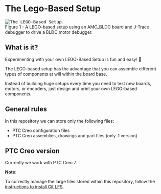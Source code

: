 The Lego-Based Setup
==========


<kbd>
  <img src="assets/lego-setup.png"
   alt="The LEGO-Based Setup.">
</kbd>
  <figcaption>Figure 1 - A LEGO-based setup using an AMC_BLDC board and J-Trace debugger to drive a BLDC motor debugger.</figcaption>




## What is it?

Experimenting with your own LEGO-Based Setup is fun and easy! 🎉

The LEGO-based setup has the advantage that you can assemble different types of components at will within the board base.

Instead of building huge setups every time you need to test new boards, motors, or encoders, just design and print your own LEGO-based components.


## General rules

In this repository we can store only the following files:

- PTC Creo configuration files
- PTC Creo assemblies, drawings and part files (only .1 version)


## PTC Creo version

Currently we work with PTC Creo 7.

**Note:**

To correctly manage the large files stored within this repository, follow the [instructions to install Git LFS][1].

[1]: https://help.github.com/en/articles/installing-git-large-file-storage
